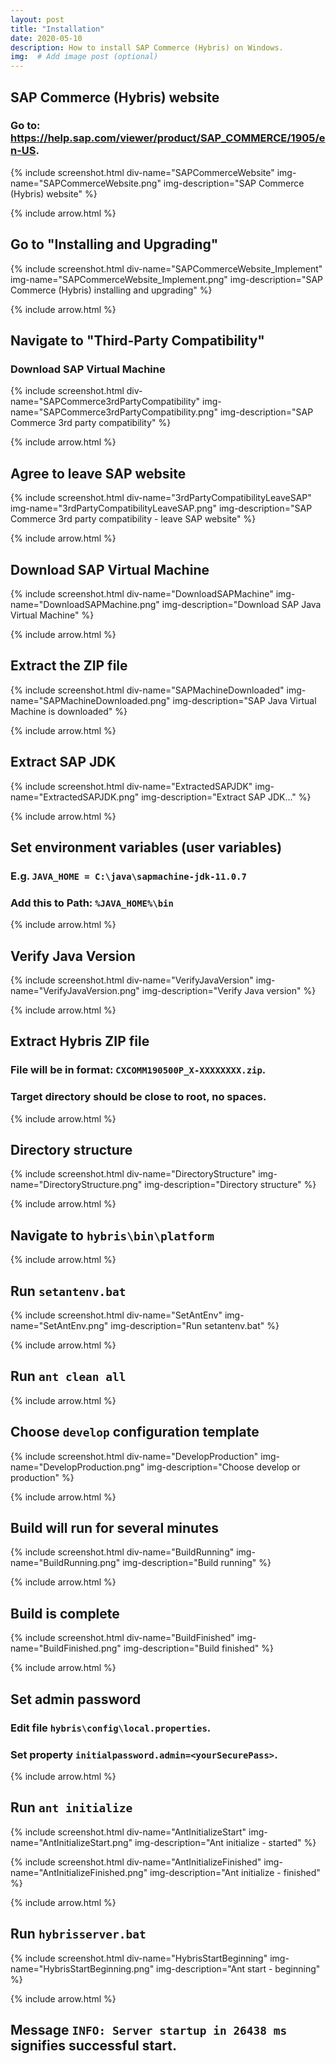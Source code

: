```yaml
---
layout: post
title: "Installation"
date: 2020-05-10
description: How to install SAP Commerce (Hybris) on Windows.
img:  # Add image post (optional)
---
```

## SAP Commerce (Hybris) website

### Go to: <https://help.sap.com/viewer/product/SAP_COMMERCE/1905/en-US>.

{% include screenshot.html
	div-name="SAPCommerceWebsite"
	img-name="SAPCommerceWebsite.png"
	img-description="SAP Commerce (Hybris) website"
%}

{% include arrow.html %}

## Go to "Installing and Upgrading"

{% include screenshot.html
	div-name="SAPCommerceWebsite_Implement"
	img-name="SAPCommerceWebsite_Implement.png"
	img-description="SAP Commerce (Hybris) installing and upgrading"
%}

{% include arrow.html %}

## Navigate to "Third-Party Compatibility"

### Download SAP Virtual Machine

{% include screenshot.html
	div-name="SAPCommerce3rdPartyCompatibility"
	img-name="SAPCommerce3rdPartyCompatibility.png"
	img-description="SAP Commerce 3rd party compatibility"
%}

{% include arrow.html %}

## Agree to leave SAP website

{% include screenshot.html
	div-name="3rdPartyCompatibilityLeaveSAP"
	img-name="3rdPartyCompatibilityLeaveSAP.png"
	img-description="SAP Commerce 3rd party compatibility - leave SAP website"
%}

{% include arrow.html %}

## Download SAP Virtual Machine

{% include screenshot.html
	div-name="DownloadSAPMachine"
	img-name="DownloadSAPMachine.png"
	img-description="Download SAP Java Virtual Machine"
%}

{% include arrow.html %}

## Extract the ZIP file

{% include screenshot.html
	div-name="SAPMachineDownloaded"
	img-name="SAPMachineDownloaded.png"
	img-description="SAP Java Virtual Machine is downloaded"
%}

{% include arrow.html %}

## Extract SAP JDK

{% include screenshot.html
	div-name="ExtractedSAPJDK"
	img-name="ExtractedSAPJDK.png"
	img-description="Extract SAP JDK..."
%}

{% include arrow.html %}

## Set environment variables (user variables)

### E.g. `JAVA_HOME = C:\java\sapmachine-jdk-11.0.7`
### Add this to Path: `%JAVA_HOME%\bin`

{% include arrow.html %}

## Verify Java Version

{% include screenshot.html
	div-name="VerifyJavaVersion"
	img-name="VerifyJavaVersion.png"
	img-description="Verify Java version"
%}

{% include arrow.html %}

## Extract Hybris ZIP file

### File will be in format: `CXCOMM190500P_X-XXXXXXXX.zip`.
### Target directory should be close to root, no spaces.

{% include arrow.html %}

## Directory structure

{% include screenshot.html
	div-name="DirectoryStructure"
	img-name="DirectoryStructure.png"
	img-description="Directory structure"
%}

{% include arrow.html %}

## Navigate to `hybris\bin\platform`

{% include arrow.html %}

## Run `setantenv.bat`

{% include screenshot.html
	div-name="SetAntEnv"
	img-name="SetAntEnv.png"
	img-description="Run setantenv.bat"
%}

{% include arrow.html %}

## Run `ant clean all`

{% include arrow.html %}

## Choose `develop` configuration template

{% include screenshot.html
	div-name="DevelopProduction"
	img-name="DevelopProduction.png"
	img-description="Choose develop or production"
%}

{% include arrow.html %}

## Build will run for several minutes

{% include screenshot.html
	div-name="BuildRunning"
	img-name="BuildRunning.png"
	img-description="Build running"
%}

{% include arrow.html %}

## Build is complete

{% include screenshot.html
	div-name="BuildFinished"
	img-name="BuildFinished.png"
	img-description="Build finished"
%}

{% include arrow.html %}

## Set admin password

### Edit file `hybris\config\local.properties`.
### Set property `initialpassword.admin=<yourSecurePass>`.

{% include arrow.html %}

## Run `ant initialize`

{% include screenshot.html
	div-name="AntInitializeStart"
	img-name="AntInitializeStart.png"
	img-description="Ant initialize - started"
%}

{% include screenshot.html
	div-name="AntInitializeFinished"
	img-name="AntInitializeFinished.png"
	img-description="Ant initialize - finished"
%}

{% include arrow.html %}

## Run `hybrisserver.bat`

{% include screenshot.html
	div-name="HybrisStartBeginning"
	img-name="HybrisStartBeginning.png"
	img-description="Ant start - beginning"
%}

{% include arrow.html %}

## Message `INFO: Server startup in 26438 ms` signifies successful start.